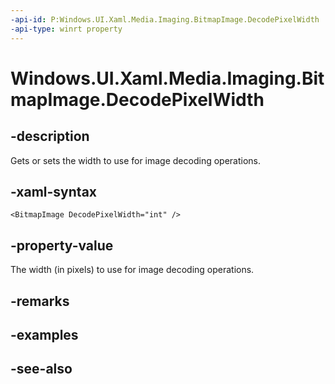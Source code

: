 ```yaml
---
-api-id: P:Windows.UI.Xaml.Media.Imaging.BitmapImage.DecodePixelWidth
-api-type: winrt property
---
```


<!-- Property syntax
public int DecodePixelWidth { get;  set; }
-->

# Windows.UI.Xaml.Media.Imaging.BitmapImage.DecodePixelWidth

## -description
Gets or sets the width to use for image decoding operations.



## -xaml-syntax
```xaml
<BitmapImage DecodePixelWidth="int" />
```


## -property-value
The width (in pixels) to use for image decoding operations.

## -remarks

## -examples

## -see-also
